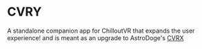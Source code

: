 # CVRY
 A standalone companion app for ChilloutVR that expands the user experience! and is meant as an upgrade to AstroDoge's [CVRX](https://github.com/AstroDogeDX/CVRX)
